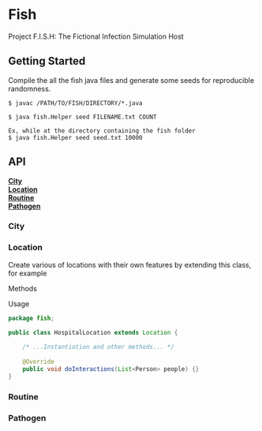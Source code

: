 # Fish
Project F.I.S.H: The Fictional Infection Simulation Host

## Getting Started

Compile the all the fish java files and generate some seeds for reproducible randomness.
``` 
$ javac /PATH/TO/FISH/DIRECTORY/*.java

$ java fish.Helper seed FILENAME.txt COUNT

Ex, while at the directory containing the fish folder
$ java fish.Helper seed seed.txt 10000
```

## API

**[City](#City)**<br>
**[Location](#Location)**<br>
**[Routine](#Routine)**<br>
**[Pathogen](#Pathogen)**<br>


### City


### Location

Create various of locations with their own features by extending this class, for example

Methods



Usage

``` java
package fish;

public class HospitalLocation extends Location {
    
    /* ...Instantiation and other methods... */
    
    @Override
    public void doInteractions(List<Person> people) {}
}

```




### Routine


### Pathogen


